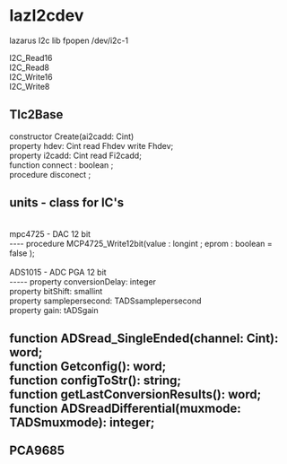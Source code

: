# lazI2cdev
lazarus I2c lib   fpopen  /dev/i2c-1 

 I2C_Read16 <BR>
 I2C_Read8<BR>
 I2C_Write16 <BR>
 I2C_Write8<BR>

TIc2Base 
----
constructor Create(ai2cadd: Cint) <BR>
property hdev: Cint read Fhdev write Fhdev;<BR>
property i2cadd: Cint read Fi2cadd;<BR>
function    connect : boolean ;<BR>
procedure   disconect ;<BR>
 
units - class for IC's<BR>
--
<BR>
mpc4725 - DAC 12 bit<BR>
----
procedure MCP4725_Write12bit(value : longint  ; eprom : boolean = false );<BR>
<BR>
ADS1015 - ADC PGA  12 bit <BR>
----- 
property conversionDelay: integer  <BR>
property bitShift: smallint <BR> 
property samplepersecond: TADSsamplepersecond<BR>
property gain: tADSgain<BR>     

function ADSread_SingleEnded(channel: Cint): word;<BR>
function Getconfig(): word;<BR>
function configToStr(): string;<BR>
function getLastConversionResults(): word;<BR>
function  ADSreadDifferential(muxmode: TADSmuxmode): integer;<BR>
<BR>
PCA9685
----
 
 

